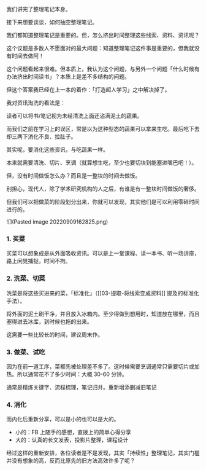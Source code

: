我们讲完了整理笔记本身。

接下来想要谈谈，如何抽空整理笔记。

我们都知道整理笔记是重要的。但，怎么挤出时间整理这些线索、资料、资讯呢？

这个议题是多数人不愿面对的最大问题：知道整理笔记这件事是重要的，但我就没有时间去做阿！

这个问题看起来很难。但本质上，我认为这个问题，与另外一个问题「什么时候有办法挤出时间读书」？本质上是差不多结构的问题。

但这个答案我已经在上一本的着作：「打造超人学习」之中解决掉了。

我对资讯淘洗的看法是：

读者可以将书/笔记视为未经清洗上面还沾满泥土的蔬果。

而我们之前在学习上的误区，常是以为这种型态的蔬果可以拿来生吃。最后吃下去却三两下消化不良、拉肚子。

其实呢，要消化这些资讯，与吃蔬果一样。

本来就需要清洗、切片、烹调（就算想生吃，至少也要切块到能塞进嘴巴吧！）。

但，没有时间做饭怎么办？而且是一整块的时间去做饭。

别担心，现代人，除了学术研究机构的人之后，有谁是有一整块时间做饭的奢侈。

但我们可以把做菜的阶段划分出来，你就可以发现，其实他们是可以利用零碎时间进行的。

![](Pasted image 20220909162825.png)

### 1. 买菜

买菜可以想象成是从外面吸收资讯。可以是上一堂课程、读一本书、听一场讲座，路上闲晃捕捉。时间不拘。

### 2. 洗菜、切菜

洗菜是将这些买进来的菜，「标准化」（[[03-提取-将线索变成资料]] 提及的标准化手法）。

将外面的泥土刷干净，并且放入冰箱内。至少得做到想用时，知道放在哪里，而且塞得进去冰库，到时候也拖的出来。

这需要一些比较长的时间，建议周末作。

### 3. 做菜、试吃

因为在前一道工序，菜都先被处理差不多了。这时候需要烹调通常只需要切片或加热。所以通常花不了多少时间：大概 30-60 分钟。

通常是精炼关键字、流程梳理，笔记归并。重新增添删减旧笔记

### 4. 消化

而内化后重新分享，可以是小的也可以是大的。

* 小的：FB 上随手的感想，直拨上的简单心得分享
* 大的：认真的长文发表，投影片整理，课程设计

经过这样的重新安排，各位读者是不是发现，其实「持续性」整理笔记，其实门槛并没有想象的高，反而比原先的旧方法高效许多了呢？

